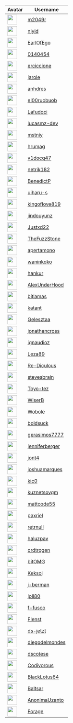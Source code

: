 <!-- CONTRIBUTORS START -->
| Avatar | Username |
|--------|----------|
| <img src="https://avatars.githubusercontent.com/u/30435443?v=4" width="32"/> | [m2049r](https://github.com/m2049r) |
| <img src="https://avatars.githubusercontent.com/u/20237127?v=4" width="32"/> | [niyid](https://github.com/niyid) |
| <img src="https://avatars.githubusercontent.com/u/434214?v=4" width="32"/> | [EarlOfEgo](https://github.com/EarlOfEgo) |
| <img src="https://avatars.githubusercontent.com/u/1191368?v=4" width="32"/> | [0140454](https://github.com/0140454) |
| <img src="https://avatars.githubusercontent.com/u/28106476?v=4" width="32"/> | [erciccione](https://github.com/erciccione) |
| <img src="https://avatars.githubusercontent.com/u/38654035?v=4" width="32"/> | [jarole](https://github.com/jarole) |
| <img src="https://avatars.githubusercontent.com/u/31753665?v=4" width="32"/> | [anhdres](https://github.com/anhdres) |
| <img src="https://avatars.githubusercontent.com/u/37215310?v=4" width="32"/> | [el00ruobuob](https://github.com/el00ruobuob) |
| <img src="https://avatars.githubusercontent.com/u/10460270?v=4" width="32"/> | [Lafudoci](https://github.com/Lafudoci) |
| <img src="https://avatars.githubusercontent.com/u/55422065?v=4" width="32"/> | [lucasmz-dev](https://github.com/lucasmz-dev) |
| <img src="https://avatars.githubusercontent.com/u/20149697?v=4" width="32"/> | [mstniy](https://github.com/mstniy) |
| <img src="https://avatars.githubusercontent.com/u/26740310?v=4" width="32"/> | [hrumag](https://github.com/hrumag) |
| <img src="https://avatars.githubusercontent.com/u/39062138?v=4" width="32"/> | [v1docq47](https://github.com/v1docq47) |
| <img src="https://avatars.githubusercontent.com/u/30935310?v=4" width="32"/> | [netrik182](https://github.com/netrik182) |
| <img src="https://avatars.githubusercontent.com/u/5817002?v=4" width="32"/> | [BenedictP](https://github.com/BenedictP) |
| <img src="https://avatars.githubusercontent.com/u/20656006?v=4" width="32"/> | [uiharu-s](https://github.com/uiharu-s) |
| <img src="https://avatars.githubusercontent.com/u/85765861?v=4" width="32"/> | [kingoflove819](https://github.com/kingoflove819) |
| <img src="https://avatars.githubusercontent.com/u/46078984?v=4" width="32"/> | [jindouyunz](https://github.com/jindouyunz) |
| <img src="https://avatars.githubusercontent.com/u/66136622?v=4" width="32"/> | [Justxd22](https://github.com/Justxd22) |
| <img src="https://avatars.githubusercontent.com/u/16173361?v=4" width="32"/> | [TheFuzzStone](https://github.com/TheFuzzStone) |
| <img src="https://avatars.githubusercontent.com/u/22837744?v=4" width="32"/> | [apertamono](https://github.com/apertamono) |
| <img src="https://avatars.githubusercontent.com/u/76762?v=4" width="32"/> | [waninkoko](https://github.com/waninkoko) |
| <img src="https://avatars.githubusercontent.com/u/10405384?v=4" width="32"/> | [hankur](https://github.com/hankur) |
| <img src="https://avatars.githubusercontent.com/u/35073485?v=4" width="32"/> | [AlexUnderHood](https://github.com/AlexUnderHood) |
| <img src="https://avatars.githubusercontent.com/u/34245203?v=4" width="32"/> | [bitlamas](https://github.com/bitlamas) |
| <img src="https://avatars.githubusercontent.com/u/9751407?v=4" width="32"/> | [katant](https://github.com/katant) |
| <img src="https://avatars.githubusercontent.com/u/38583984?v=4" width="32"/> | [Gelesztaa](https://github.com/Gelesztaa) |
| <img src="https://avatars.githubusercontent.com/u/5115470?v=4" width="32"/> | [jonathancross](https://github.com/jonathancross) |
| <img src="https://avatars.githubusercontent.com/u/73185455?v=4" width="32"/> | [ignaudioz](https://github.com/ignaudioz) |
| <img src="https://avatars.githubusercontent.com/u/40437661?v=4" width="32"/> | [Leza89](https://github.com/Leza89) |
| <img src="https://avatars.githubusercontent.com/u/35341810?v=4" width="32"/> | [Re-Diculous](https://github.com/Re-Diculous) |
| <img src="https://avatars.githubusercontent.com/u/6745111?v=4" width="32"/> | [stevesbrain](https://github.com/stevesbrain) |
| <img src="https://avatars.githubusercontent.com/u/87820680?v=4" width="32"/> | [Toyo-tez](https://github.com/Toyo-tez) |
| <img src="https://avatars.githubusercontent.com/u/50911375?v=4" width="32"/> | [WiserB](https://github.com/WiserB) |
| <img src="https://avatars.githubusercontent.com/u/43792226?v=4" width="32"/> | [Wobole](https://github.com/Wobole) |
| <img src="https://avatars.githubusercontent.com/u/33176683?v=4" width="32"/> | [boldsuck](https://github.com/boldsuck) |
| <img src="https://avatars.githubusercontent.com/u/38573570?v=4" width="32"/> | [gerasimos7777](https://github.com/gerasimos7777) |
| <img src="https://avatars.githubusercontent.com/u/33541744?v=4" width="32"/> | [jenniferberger](https://github.com/jenniferberger) |
| <img src="https://avatars.githubusercontent.com/u/31804298?v=4" width="32"/> | [jont4](https://github.com/jont4) |
| <img src="https://avatars.githubusercontent.com/u/45304225?v=4" width="32"/> | [joshuamarques](https://github.com/joshuamarques) |
| <img src="https://avatars.githubusercontent.com/u/49309708?v=4" width="32"/> | [kic0](https://github.com/kic0) |
| <img src="https://avatars.githubusercontent.com/u/46741704?v=4" width="32"/> | [kuznetsovgm](https://github.com/kuznetsovgm) |
| <img src="https://avatars.githubusercontent.com/u/29639722?v=4" width="32"/> | [mattcode55](https://github.com/mattcode55) |
| <img src="https://avatars.githubusercontent.com/u/70996104?v=4" width="32"/> | [paxriel](https://github.com/paxriel) |
| <img src="https://avatars.githubusercontent.com/u/168001952?v=4" width="32"/> | [retrnull](https://github.com/retrnull) |
| <img src="https://avatars.githubusercontent.com/u/24211726?v=4" width="32"/> | [haluzpav](https://github.com/haluzpav) |
| <img src="https://avatars.githubusercontent.com/u/15184875?v=4" width="32"/> | [ordtrogen](https://github.com/ordtrogen) |
| <img src="https://avatars.githubusercontent.com/u/28332477?v=4" width="32"/> | [bitOMG](https://github.com/bitOMG) |
| <img src="https://avatars.githubusercontent.com/u/29835330?v=4" width="32"/> | [Keksoj](https://github.com/Keksoj) |
| <img src="https://avatars.githubusercontent.com/u/26468430?v=4" width="32"/> | [j-berman](https://github.com/j-berman) |
| <img src="https://avatars.githubusercontent.com/u/1123456?v=4" width="32"/> | [joli80](https://github.com/joli80) |
| <img src="https://avatars.githubusercontent.com/u/22770482?v=4" width="32"/> | [f-fusco](https://github.com/f-fusco) |
| <img src="https://avatars.githubusercontent.com/u/38558144?v=4" width="32"/> | [Flenst](https://github.com/Flenst) |
| <img src="https://avatars.githubusercontent.com/u/137682506?v=4" width="32"/> | [ds-jetzt](https://github.com/ds-jetzt) |
| <img src="https://avatars.githubusercontent.com/u/61468499?v=4" width="32"/> | [diegodelmondes](https://github.com/diegodelmondes) |
| <img src="https://avatars.githubusercontent.com/u/1767796?v=4" width="32"/> | [dscotese](https://github.com/dscotese) |
| <img src="https://avatars.githubusercontent.com/u/37982122?v=4" width="32"/> | [Codivorous](https://github.com/Codivorous) |
| <img src="https://avatars.githubusercontent.com/u/40068761?v=4" width="32"/> | [BlackLotus64](https://github.com/BlackLotus64) |
| <img src="https://avatars.githubusercontent.com/u/10773507?v=4" width="32"/> | [Baltsar](https://github.com/Baltsar) |
| <img src="https://avatars.githubusercontent.com/u/103471168?v=4" width="32"/> | [AnonimaUzanto](https://github.com/AnonimaUzanto) |
| <img src="https://avatars.githubusercontent.com/u/550915?v=4" width="32"/> | [Forage](https://github.com/Forage) |
<!-- CONTRIBUTORS END -->




